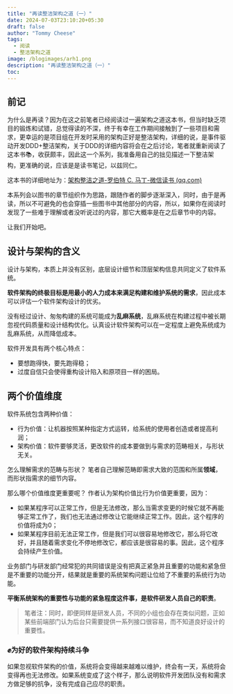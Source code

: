 ```yaml
---
title: "再读整洁架构之道（一）"
date: 2024-07-03T23:10:20+05:30
draft: false
author: "Tommy Cheese"
tags:
  - 阅读
  - 整洁架构之道
image: /blogimages/arh1.png
description: "再读整洁架构之道（一）"
toc: 
---
```


## 前记

为什么是再读？因为在这之前笔者已经阅读过一遍架构之道这本书，但当时缺乏项目的锻炼和试错，总觉得读的不深，终于有幸在工作期间接触到了一些项目和需求，更幸运的是项目组在开发时采用的架构正好是整洁架构，详细的说，是事件驱动开发DDD+整洁架构，关于DDD的详细内容将会在之后讨论，笔者就重新阅读了这本书📚，收获颇丰，因此这一个系列，我准备用自己的拙见描述一下整洁架构，更准确的说，应该是是读书笔记，以兹同仁。

这本书的详细地址为：[架构整洁之道-罗伯特 C. 马丁-微信读书 (qq.com)](https://weread.qq.com/web/bookDetail/480322f072021a3248038c8)

本系列会以图书的章节组织作为思路，跟随作者的脚步逐渐深入，同时，由于是再读，所以不可避免的也会穿插一些图书中其他部分的内容，所以，如果你在阅读时发现了一些难于理解或者没听说过的内容，那它大概率是在之后章节中的内容。

让我们开始吧。

## 设计与架构的含义

设计与架构，本质上并没有区别，底层设计细节和顶层架构信息共同定义了软件系统。

**软件架构的终极目标是用最小的人力成本来满足构建和维护系统的需求**，因此成本可以评估一个软件架构设计的优劣。

没有经过设计、匆匆构建的系统可能成为**乱麻系统**，乱麻系统在构建过程中被长期忽视代码质量和设计结构优化。认真设计软件架构可以在一定程度上避免系统成为乱麻系统，从而降低成本。

软件开发具有两个核心特点：

- 要想跑得快，要先跑得稳；
- 过度自信只会使得重构设计陷入和原项目一样的困局。

## 两个价值维度

软件系统包含两种价值：

- 行为价值：让机器按照某种指定方式运转，给系统的使用者创造或者提高利润；
- 架构价值：软件要够灵活，更改软件的成本要做到与需求的范畴相关，与形状无关。

怎么理解需求的范畴与形状？
笔者自己理解范畴即需求大致的范围和所属**领域**，而形状指需求的细节内容。

那么哪个价值维度更重要呢？
作者认为架构价值比行为价值更重要，因为：

- 如果某程序可以正常工作，但是无法修改，那么当需求变更的时候它就不再能够正常工作了，我们也无法通过修改让它能继续正常工作。因此，这个程序的价值将成为0；
- 如果某程序目前无法正常工作，但是我们可以很容易地修改它，那么将它改好，并且随着需求变化不停地修改它，都应该是很容易的事。因此，这个程序会持续产生价值。

业务部门与研发部门经常犯的共同错误是没有把真正紧急并且重要的功能和紧急但是不重要的功能分开，结果就是重要的系统架构问题让位给了不重要的系统行为功能。

**平衡系统架构的重要性与功能的紧急程度这件事，是软件研发人员自己的职责**。

> 笔者注：同时，即便同样是研发人员，不同的小组也会存在类似问题，正如某些前端部门认为后台只需要提供一系列接口很容易，而不知道良好设计的重要性。

### :fist:为好的软件架构持续斗争

如果忽视软件架构的价值，系统将会变得越来越难以维护，终会有一天，系统将会变得再也无法修改。如果系统变成了这个样子，那么说明软件开发团队没有和需求方做足够的抗争，没有完成自己应尽的职责。



















